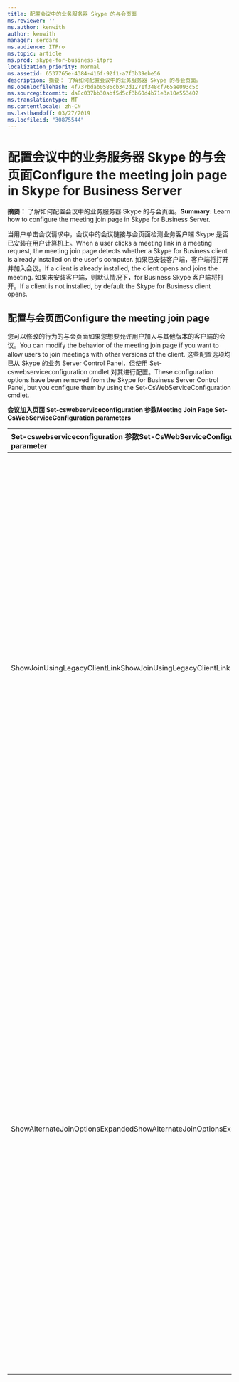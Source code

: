 ```yaml
---
title: 配置会议中的业务服务器 Skype 的与会页面
ms.reviewer: ''
ms.author: kenwith
author: kenwith
manager: serdars
ms.audience: ITPro
ms.topic: article
ms.prod: skype-for-business-itpro
localization_priority: Normal
ms.assetid: 6537765e-4384-416f-92f1-a7f3b39ebe56
description: 摘要： 了解如何配置会议中的业务服务器 Skype 的与会页面。
ms.openlocfilehash: 4f737bdab0586cb342d1271f348cf765ae093c5c
ms.sourcegitcommit: da8c037bb30abf5d5cf3b60d4b71e3a10e553402
ms.translationtype: MT
ms.contentlocale: zh-CN
ms.lasthandoff: 03/27/2019
ms.locfileid: "30875544"
---
```

# <a name="configure-the-meeting-join-page-in-skype-for-business-server"></a><span data-ttu-id="915e9-103">配置会议中的业务服务器 Skype 的与会页面</span><span class="sxs-lookup"><span data-stu-id="915e9-103">Configure the meeting join page in Skype for Business Server</span></span>
 
<span data-ttu-id="915e9-104">**摘要：** 了解如何配置会议中的业务服务器 Skype 的与会页面。</span><span class="sxs-lookup"><span data-stu-id="915e9-104">**Summary:** Learn how to configure the meeting join page in Skype for Business Server.</span></span>
  
<span data-ttu-id="915e9-105">当用户单击会议请求中，会议中的会议链接与会页面检测业务客户端 Skype 是否已安装在用户计算机上。</span><span class="sxs-lookup"><span data-stu-id="915e9-105">When a user clicks a meeting link in a meeting request, the meeting join page detects whether a Skype for Business client is already installed on the user's computer.</span></span> <span data-ttu-id="915e9-106">如果已安装客户端，客户端将打开并加入会议。</span><span class="sxs-lookup"><span data-stu-id="915e9-106">If a client is already installed, the client opens and joins the meeting.</span></span> <span data-ttu-id="915e9-107">如果未安装客户端，则默认情况下，for Business Skype 客户端将打开。</span><span class="sxs-lookup"><span data-stu-id="915e9-107">If a client is not installed, by default the Skype for Business client opens.</span></span> 
  
## <a name="configure-the-meeting-join-page"></a><span data-ttu-id="915e9-108">配置与会页面</span><span class="sxs-lookup"><span data-stu-id="915e9-108">Configure the meeting join page</span></span>

<span data-ttu-id="915e9-109">您可以修改的行为的与会页面如果您想要允许用户加入与其他版本的客户端的会议。</span><span class="sxs-lookup"><span data-stu-id="915e9-109">You can modify the behavior of the meeting join page if you want to allow users to join meetings with other versions of the client.</span></span> <span data-ttu-id="915e9-110">这些配置选项均已从 Skype 的业务 Server Control Panel，但使用 Set-cswebserviceconfiguration cmdlet 对其进行配置。</span><span class="sxs-lookup"><span data-stu-id="915e9-110">These configuration options have been removed from the Skype for Business Server Control Panel, but you configure them by using the Set-CsWebServiceConfiguration cmdlet.</span></span>
  
<span data-ttu-id="915e9-111">**会议加入页面 Set-cswebserviceconfiguration 参数**</span><span class="sxs-lookup"><span data-stu-id="915e9-111">**Meeting Join Page Set-CsWebServiceConfiguration parameters**</span></span>

|<span data-ttu-id="915e9-112">**Set-cswebserviceconfiguration 参数**</span><span class="sxs-lookup"><span data-stu-id="915e9-112">**Set-CsWebServiceConfiguration parameter**</span></span>|<span data-ttu-id="915e9-113">**说明**</span><span class="sxs-lookup"><span data-stu-id="915e9-113">**Description**</span></span>|
|:-----|:-----|
|<span data-ttu-id="915e9-114">ShowJoinUsingLegacyClientLink</span><span class="sxs-lookup"><span data-stu-id="915e9-114">ShowJoinUsingLegacyClientLink</span></span>  <br/> |<span data-ttu-id="915e9-115">此参数已被弃用业务服务器与 Skype 的内部部署版本一起使用。</span><span class="sxs-lookup"><span data-stu-id="915e9-115">This parameter has been deprecated for use with the on-premises version of Skype for Business Server.</span></span>  <br/> <span data-ttu-id="915e9-116">如果设置为 True，而不使用客户端应用程序加入会议的用户 Skype for Business 将有机会通过其当前的客户端应用程序加入会议。</span><span class="sxs-lookup"><span data-stu-id="915e9-116">If set to True, users joining a meeting by using a client application other than Skype for Business will be given the opportunity to join the meeting by using their current client application.</span></span> <span data-ttu-id="915e9-117">默认值为 False。</span><span class="sxs-lookup"><span data-stu-id="915e9-117">The default value is False.</span></span>  <br/> |
|<span data-ttu-id="915e9-118">ShowAlternateJoinOptionsExpanded</span><span class="sxs-lookup"><span data-stu-id="915e9-118">ShowAlternateJoinOptionsExpanded</span></span>  <br/> |<span data-ttu-id="915e9-119">此参数已被弃用业务服务器与 Skype 的内部部署版本一起使用。</span><span class="sxs-lookup"><span data-stu-id="915e9-119">This parameter has been deprecated for use with the on-premises version of Skype for Business Server.</span></span>  <br/>  <span data-ttu-id="915e9-120">如果设置为 True，备用选项用于加入联机会议自动扩展和向用户显示。</span><span class="sxs-lookup"><span data-stu-id="915e9-120">If set to True, alternate options for joining an online conference are automatically expanded and shown to users.</span></span> <span data-ttu-id="915e9-121">如果设置为 False （默认值），这些选项会可用，但用户会显示为自己的选项的列表。</span><span class="sxs-lookup"><span data-stu-id="915e9-121">If set to False (the default value), these options will be available, but the user will have to display the list of options for themselves.</span></span>  <br/> |
   

